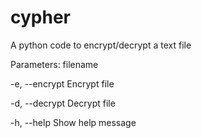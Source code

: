 # cypher
A python code to encrypt/decrypt a text file


Parameters:
 filename
 
 -e, --encrypt  Encrypt file
 
 -d, --decrypt  Decrypt file
 
 -h, --help     Show help message
